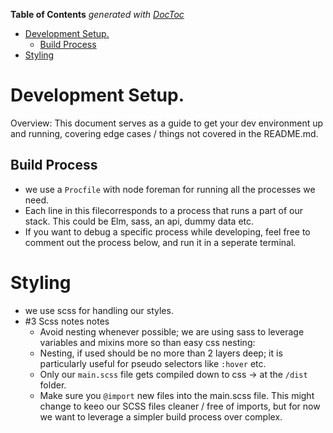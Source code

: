 <!-- START doctoc generated TOC please keep comment here to allow auto update -->
<!-- DON'T EDIT THIS SECTION, INSTEAD RE-RUN doctoc TO UPDATE -->
**Table of Contents**  *generated with [DocToc](https://github.com/thlorenz/doctoc)*

- [Development Setup.](#development-setup)
  - [Build Process](#build-process)
- [Styling](#styling)

<!-- END doctoc generated TOC please keep comment here to allow auto update -->

# Development Setup.

Overview: This document serves as a guide to get your dev environment up and running, covering edge cases / things not covered in the README.md.

## Build Process

- we use a `Procfile` with node foreman for running all the processes we need.
- Each line in this filecorresponds to a process that runs a part of our stack. This could be Elm, sass, an api, dummy data etc.
- If you want to debug a specific process while developing, feel free to comment out the process below, and run it in a seperate terminal.

# Styling

- we use scss for handling our styles.
- #3 Scss notes notes
    - Avoid nesting whenever possible; we are using sass to leverage variables and mixins more so than easy css nesting:
    - Nesting, if used should be no more than 2 layers deep; it is particularly useful for pseudo selectors like `:hover` etc.
    - Only our `main.scss` file gets compiled down to css -> at the `/dist` folder.
    - Make sure you `@import` new files into the main.scss file. This might change to keeo our SCSS files cleaner / free of imports, but for now we want to leverage a simpler build process over complex.
